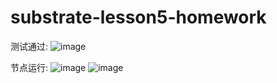 # substrate-lesson5-homework
测试通过:
![image](https://github.com/afei-h/substrate-adv-homework/blob/main/Screenshot-test.png)

节点运行:
![image](https://github.com/afei-h/substrate-adv-homework/blob/main/Screenshot-node1.png)
![image](https://github.com/afei-h/substrate-adv-homework/blob/main/Screenshot-node2.png)